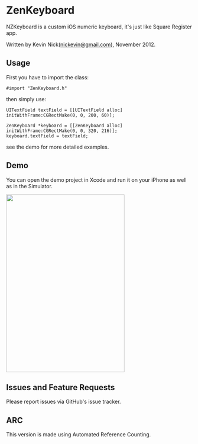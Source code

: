 ZenKeyboard
===========

NZKeyboard is a custom iOS numeric keyboard, it's just like Square Register app.

Written by Kevin Nick(nickevin@gmail.com), November 2012.

## Usage

First you have to import the class:

	#import "ZenKeyboard.h"
	
then simply use:
	
	UITextField textField = [[UITextField alloc] initWithFrame:CGRectMake(0, 0, 200, 60)];

	ZenKeyboard *keyboard = [[ZenKeyboard alloc] initWithFrame:CGRectMake(0, 0, 320, 216)];
	keyboard.textField = textField;

  
see the demo for more detailed examples.


## Demo

You can open the demo project in Xcode and run it on your iPhone as well as in the Simulator.

<img src="https://raw.github.com/nickevin/ZenKeyboard/master/ZenKeyboard/Resource/Snapshot.png" width="320" height="480"/>


## Issues and Feature Requests

Please report issues via GitHub's issue tracker.


## ARC

This version is made using Automated Reference Counting.